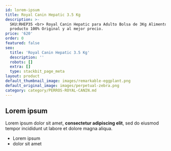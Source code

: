 ```yaml
---
id: lorem-ipsum
title: Royal Canin Hepatic 3.5 Kg
description: >-
  SKU:RHEP35 <br> Royal Canin Hepatic para Adulto Bolsa de 3Kg Alimento Premium,
  producto 100% Original y al mejor precio.
price: '620'
order: 0
featured: false
seo:
  title: 'Royal Canin Hepatic 3.5 Kg'
  description: ''
  robots: []
  extra: []
  type: stackbit_page_meta
layout: product
default_thumbnail_image: images/remarkable-eggplant.png
default_original_image: images/perpetual-zebra.png
category: category/PERROS-ROYAL-CANIN.md
---
```

## Lorem ipsum

Lorem ipsum dolor sit amet, **consectetur adipiscing elit**, sed do eiusmod tempor incididunt ut labore et dolore magna aliqua.

- Lorem ipsum
- dolor sit amet